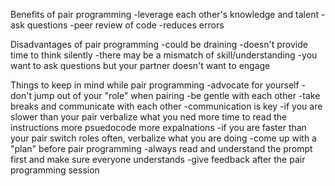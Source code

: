 Benefits of pair programming
-leverage each other's knowledge and talent
-ask questions
-peer review of code
-reduces errors

Disadvantages of pair programming
-could be draining
-doesn't provide time to think silently
-there may be a mismatch of skill/understanding
-you want to ask questions but your partner doesn't want to engage

Things to keep in mind while pair programming
-advocate for yourself
-don't jump out of your "role" when pairing
-be gentle with each other
-take breaks and communicate with each other
-communication is key
-if you are slower than your pair verbalize what you ned
more time to read the instructions more psuedocode more expalnations
-if you are faster than your pair switch roles often, verbalize what you are doing
-come up with a "plan" before pair programming
-always read and understand the prompt first and make sure everyone understands
-give feedback after the pair programming session